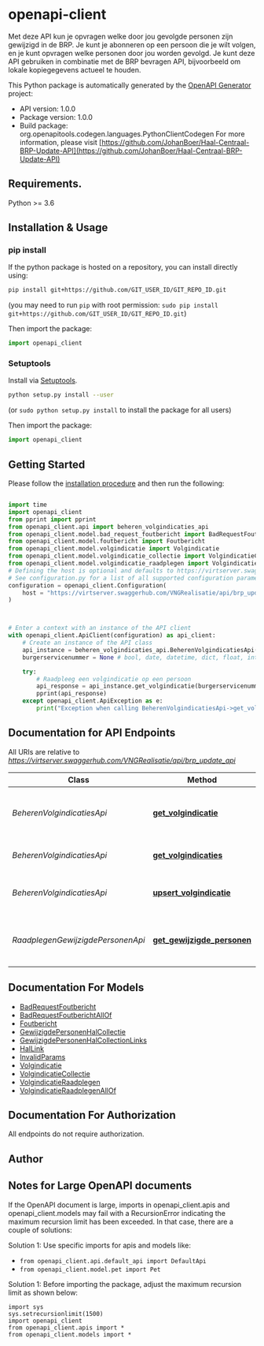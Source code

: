 # openapi-client
Met deze API kun je opvragen welke door jou gevolgde personen zijn gewijzigd in de BRP. Je kunt je abonneren op een persoon die je wilt volgen, en je kunt opvragen welke personen door jou worden gevolgd. Je kunt deze API gebruiken in combinatie met de BRP bevragen API, bijvoorbeeld om lokale kopiegegevens actueel te houden.

This Python package is automatically generated by the [OpenAPI Generator](https://openapi-generator.tech) project:

- API version: 1.0.0
- Package version: 1.0.0
- Build package: org.openapitools.codegen.languages.PythonClientCodegen
For more information, please visit [https://github.com/JohanBoer/Haal-Centraal-BRP-Update-API](https://github.com/JohanBoer/Haal-Centraal-BRP-Update-API)

## Requirements.

Python >= 3.6

## Installation & Usage
### pip install

If the python package is hosted on a repository, you can install directly using:

```sh
pip install git+https://github.com/GIT_USER_ID/GIT_REPO_ID.git
```
(you may need to run `pip` with root permission: `sudo pip install git+https://github.com/GIT_USER_ID/GIT_REPO_ID.git`)

Then import the package:
```python
import openapi_client
```

### Setuptools

Install via [Setuptools](http://pypi.python.org/pypi/setuptools).

```sh
python setup.py install --user
```
(or `sudo python setup.py install` to install the package for all users)

Then import the package:
```python
import openapi_client
```

## Getting Started

Please follow the [installation procedure](#installation--usage) and then run the following:

```python

import time
import openapi_client
from pprint import pprint
from openapi_client.api import beheren_volgindicaties_api
from openapi_client.model.bad_request_foutbericht import BadRequestFoutbericht
from openapi_client.model.foutbericht import Foutbericht
from openapi_client.model.volgindicatie import Volgindicatie
from openapi_client.model.volgindicatie_collectie import VolgindicatieCollectie
from openapi_client.model.volgindicatie_raadplegen import VolgindicatieRaadplegen
# Defining the host is optional and defaults to https://virtserver.swaggerhub.com/VNGRealisatie/api/brp_update_api
# See configuration.py for a list of all supported configuration parameters.
configuration = openapi_client.Configuration(
    host = "https://virtserver.swaggerhub.com/VNGRealisatie/api/brp_update_api"
)



# Enter a context with an instance of the API client
with openapi_client.ApiClient(configuration) as api_client:
    # Create an instance of the API class
    api_instance = beheren_volgindicaties_api.BeherenVolgindicatiesApi(api_client)
    burgerservicenummer = None # bool, date, datetime, dict, float, int, list, str, none_type | Identificerend gegeven van een ingeschreven natuurlijk persoon, als bedoeld in artikel 1.1 van de Wet algemene bepalingen burgerservicenummer.

    try:
        # Raadpleeg een volgindicatie op een persoon
        api_response = api_instance.get_volgindicatie(burgerservicenummer)
        pprint(api_response)
    except openapi_client.ApiException as e:
        print("Exception when calling BeherenVolgindicatiesApi->get_volgindicatie: %s\n" % e)
```

## Documentation for API Endpoints

All URIs are relative to *https://virtserver.swaggerhub.com/VNGRealisatie/api/brp_update_api*

Class | Method | HTTP request | Description
------------ | ------------- | ------------- | -------------
*BeherenVolgindicatiesApi* | [**get_volgindicatie**](docs/BeherenVolgindicatiesApi.md#get_volgindicatie) | **GET** /volgindicaties/{burgerservicenummer} | Raadpleeg een volgindicatie op een persoon
*BeherenVolgindicatiesApi* | [**get_volgindicaties**](docs/BeherenVolgindicatiesApi.md#get_volgindicaties) | **GET** /volgindicaties | Raadpleeg actieve volgindicaties
*BeherenVolgindicatiesApi* | [**upsert_volgindicatie**](docs/BeherenVolgindicatiesApi.md#upsert_volgindicatie) | **PUT** /volgindicaties/{burgerservicenummer} | Plaats, wijzig of beëindig een volgindicatie
*RaadplegenGewijzigdePersonenApi* | [**get_gewijzigde_personen**](docs/RaadplegenGewijzigdePersonenApi.md#get_gewijzigde_personen) | **GET** /wijzigingen | Raadpleeg personen met gewijzigde gegevens


## Documentation For Models

 - [BadRequestFoutbericht](docs/BadRequestFoutbericht.md)
 - [BadRequestFoutberichtAllOf](docs/BadRequestFoutberichtAllOf.md)
 - [Foutbericht](docs/Foutbericht.md)
 - [GewijzigdePersonenHalCollectie](docs/GewijzigdePersonenHalCollectie.md)
 - [GewijzigdePersonenHalCollectionLinks](docs/GewijzigdePersonenHalCollectionLinks.md)
 - [HalLink](docs/HalLink.md)
 - [InvalidParams](docs/InvalidParams.md)
 - [Volgindicatie](docs/Volgindicatie.md)
 - [VolgindicatieCollectie](docs/VolgindicatieCollectie.md)
 - [VolgindicatieRaadplegen](docs/VolgindicatieRaadplegen.md)
 - [VolgindicatieRaadplegenAllOf](docs/VolgindicatieRaadplegenAllOf.md)


## Documentation For Authorization

 All endpoints do not require authorization.

## Author




## Notes for Large OpenAPI documents
If the OpenAPI document is large, imports in openapi_client.apis and openapi_client.models may fail with a
RecursionError indicating the maximum recursion limit has been exceeded. In that case, there are a couple of solutions:

Solution 1:
Use specific imports for apis and models like:
- `from openapi_client.api.default_api import DefaultApi`
- `from openapi_client.model.pet import Pet`

Solution 1:
Before importing the package, adjust the maximum recursion limit as shown below:
```
import sys
sys.setrecursionlimit(1500)
import openapi_client
from openapi_client.apis import *
from openapi_client.models import *
```

